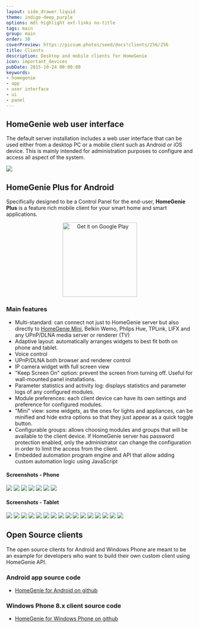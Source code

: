 ```yaml
---
layout: side_drawer.liquid
theme: indigo-deep_purple
options: mdl highlight ext-links no-title
tags: main
group: main
order: 30
coverPreview: https://picsum.photos/seed/docs!clients/256/256
title: Clients
description: Desktop and mobile clients for HomeGenie
icon: important_devices
pubDate: 2015-10-24 00:00:00
keywords:
- homegenie
- app
- user interface
- ui
- panel
---
```


## HomeGenie web user interface

The default server installation includes a web user interface that can be used either from a desktop PC or a mobile client such as Android or iOS device.
This is mainly intended for administration purposes to configure and access all aspect of the system.

<div class="media-container">
    <img self="size-medium" src="images/dashboard_page_01.jpg">
</div>

<a name="HomeGeniePlus"></a>
## HomeGenie Plus for Android

Specifically designed to be a Control Panel for the end-user, **HomeGenie Plus** is a feature rich mobile client for your smart home and smart applications.

<div align="center">
<a href="https://play.google.com/store/apps/details?id=com.glabs.homegenieplus&utm_source=global_co&utm_medium=prtnr&utm_content=Mar2515&utm_campaign=PartBadge&pcampaignid=MKT-AC-global-none-all-co-pr-py-PartBadges-Oct1515-1"><img width="200" alt="Get it on Google Play" src="https://play.google.com/intl/en_us/badges/images/apps/en-play-badge-border.png" /></a>
</div>

### Main features

- Multi-standard: can connect not just to HomeGenie server but also directly to [HomeGenie Mini](https://github.com/genielabs/homegenie-mini), Belkin Wemo, Philps Hue, TPLink, LIFX and any UPnP/DLNA media server or renderer (TV)
- Adaptive layout: automatically arranges widgets to best fit both on phone and tablet.
- Voice control
- UPnP/DLNA both browser and renderer control
- IP camera widget with full screen view
- "Keep Screen On" option: prevent the screen from turning off. Useful for wall-mounted panel installations.
- Parameter statistics and activity log: displays statistics and parameter logs of any configured modules.
- Module preferences: each client device can have its own settings and preference for configured modules.
- "Mini" view: some widgets, as the ones for lights and appliances, can be minified and hide extra options so that they just appear as a quick toggle button.
- Configurable groups: allows choosing modules and groups that will be available to the client device. If HomeGenie server has password protection enabled, only the administrator can change the configuration in order to limit the access from the client.
- Embedded automation program engine and API that allow adding custom automation logic using JavaScript

#### Screenshots - Phone

<div class="media-container visible-on-ready" ctrl z-load="@lib/controllers/view-pager" z-lazy="false"
    :auto-slide="true" :paging="true">
    <!--img self="size-medium" src="images/hgplus/hg_phone_00.jpg" /-->
    <img self="size-medium" src="images/hgplus/hg_phone_01.jpg" />
    <img self="size-medium" src="images/hgplus/hg_phone_02.jpg" />
    <img self="size-medium" src="images/hgplus/hg_phone_03.jpg" />
    <img self="size-medium" src="images/hgplus/hg_phone_04.jpg" />
    <img self="size-medium" src="images/hgplus/hg_phone_05.jpg" />
    <img self="size-medium" src="images/hgplus/hg_phone_06.jpg" />
    <img self="size-medium" src="images/hgplus/hg_phone_07.jpg" />
</div>


#### Screenshots - Tablet

<div class="media-container visible-on-ready" ctrl z-load="@lib/controllers/view-pager" z-lazy="false"
    :auto-slide="true" :paging="true">
    <img self="size-medium" src="images/hgplus/hgplus_13.jpg" />
    <img self="size-medium" src="images/hgplus/hg_tablet_01.jpg" />
    <img self="size-medium" src="images/hgplus/hg_tablet_02.jpg" />
    <img self="size-medium" src="images/hgplus/hg_tablet_03.jpg" />
    <img self="size-medium" src="images/hgplus/hg_tablet_05.jpg" />
    <img self="size-medium" src="images/hgplus/hg_tablet_06.jpg" />
    <img self="size-medium" src="images/hgplus/hg_tablet_08.jpg" />
    <img self="size-medium" src="images/hgplus/hgplus_04.jpg" />
    <img self="size-medium" src="images/hgplus/hgplus_05.jpg" />
    <img self="size-medium" src="images/hgplus/hgplus_06.jpg" />
    <img self="size-medium" src="images/hgplus/hgplus_07.jpg" />
    <img self="size-medium" src="images/hgplus/hgplus_08.jpg" />
    <img self="size-medium" src="images/hgplus/hgplus_09.jpg" />
    <img self="size-medium" src="images/hgplus/hgplus_11.jpg" />
    <img self="size-medium" src="images/hgplus/hgplus_12.jpg" />
    <img self="size-medium" src="images/hgplus/hgplus_14.jpg" />
</div>


## Open Source clients

The open source clients for Android and Windows Phone are meant to be an example for developers who want to build their own custom client
using HomeGenie API.

### Android app source code

- [HomeGenie for Android on github](https://github.com/genielabs/HomeGenie-Android)

### Windows Phone 8.x client source code

- [HomeGenie for Windows Phone on github](https://github.com/genielabs/HomeGenie-WindowsPhone)
